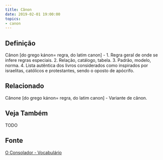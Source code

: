 ```yaml
---
title: Cânon
date: 2019-02-01 19:00:00
topics:
- canon
---
```


## Definição
Cânon [do grego kánon= regra, do latim canon] - 1. Regra geral de onde se
infere regras especiais. 2. Relação, catálogo, tabela. 3. Padrão, modelo,
norma. 4. Lista autêntica dos livros considerados como inspirados por
israelitas, católicos e protestantes, sendo o oposto de apócrifo.


## Relacionado
Cânone [do grego kánon= regra, do latim canon] - Variante de cânon.

## Veja Também
TODO

## Fonte
[O Consolador - Vocabulário](http://www.oconsolador.com.br/linkfixo/vocabulario/principal.html)


